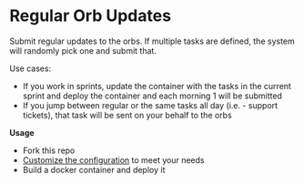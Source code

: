 # Regular Orb Updates

Submit regular updates to the orbs.  If multiple tasks are defined, the system will randomly pick one and submit that.

Use cases:
 * If you work in sprints, update the container with the tasks in the current sprint and deploy the container and each morning 1 will be submitted
 * If you jump between regular or the same tasks all day (i.e. - support tickets), that task will be sent on your behalf to the orbs

**Usage**

 * Fork this repo
 * [Customize the configuration](https://github.com/realpage/regular-orb-updates/blob/master/config/updates.php) to meet your needs
 * Build a docker container and deploy it
